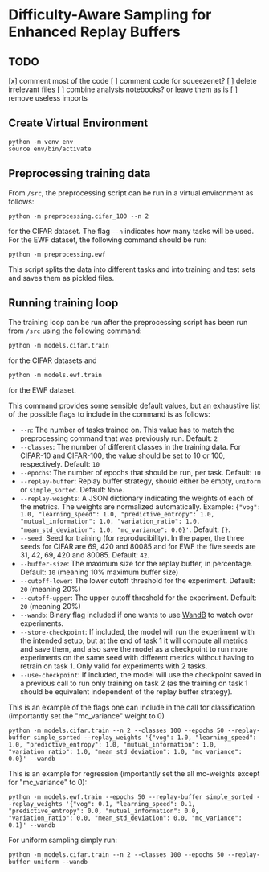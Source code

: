 # Difficulty-Aware Sampling for Enhanced Replay Buffers

## TODO

[x] comment most of the code
[ ] comment code for squeezenet?
[ ] delete irrelevant files
[ ] combine analysis notebooks? or leave them as is
[ ] remove useless imports

## Create Virtual Environment

```
python -m venv env
source env/bin/activate
```

## Preprocessing training data

From `/src`, the preprocessing script can be run in a virtual environment as follows:

```
python -m preprocessing.cifar_100 --n 2
```

for the CIFAR dataset. The flag `--n` indicates how many tasks will be used. For the EWF dataset, the following command should be run:

```
python -m preprocessing.ewf
```

This script splits the data into different tasks and into training and test sets and saves them as pickled files.

## Running training loop

The training loop can be run after the preprocessing script has been run from `/src` using the following command:

```
python -m models.cifar.train
```

for the CIFAR datasets and

```
python -m models.ewf.train
```

for the EWF dataset.

This command provides some sensible default values, but an exhaustive list of the possible flags to include in the command is as follows:

- `--n`: The number of tasks trained on. This value has to match the preprocessing command that was previously run. Default: `2`
- `--classes`: The number of different classes in the training data. For CIFAR-10 and CIFAR-100, the value should be set to 10 or 100, respectively. Default: `10`
- `--epochs`: The number of epochs that should be run, per task. Default: `10`
- `--replay-buffer`: Replay buffer strategy, should either be empty, `uniform` or `simple_sorted`. Default: `None`.
- `--replay-weights`: A JSON dictionary indicating the weights of each of the metrics. The weights are normalized automatically. Example: `{"vog": 1.0, "learning_speed": 1.0, "predictive_entropy": 1.0, "mutual_information": 1.0, "variation_ratio": 1.0, "mean_std_deviation": 1.0, "mc_variance": 0.0}'`. Default: `{}`.
- `--seed`: Seed for training (for reproducibility). In the paper, the three seeds for CIFAR are 69, 420 and 80085 and for EWF the five seeds are 31, 42, 69, 420 and 80085. Default: `42`.
- `--buffer-size`: The maximum size for the replay buffer, in percentage. Default: `10` (meaning 10% maximum buffer size)
- `--cutoff-lower`: The lower cutoff threshold for the experiment. Default: `20` (meaning 20%)
- `--cutoff-upper`: The upper cutoff threshold for the experiment. Default: `20` (meaning 20%)
- `--wandb`: Binary flag included if one wants to use [WandB](https://wandb.ai/site) to watch over experiments.
- `--store-checkpoint`: If included, the model will run the experiment with the intended setup, but at the end of task 1 it will compute all metrics and save them, and also save the model as a checkpoint to run more experiments on the same seed with different metrics without having to retrain on task 1. Only valid for experiments with 2 tasks.
- `--use-checkpoint`: If included, the model will use the checkpoint saved in a previous call to run only training on task 2 (as the training on task 1 should be equivalent independent of the replay buffer strategy).

This is an example of the flags one can include in the call for classification (importantly set the "mc_variance" weight to 0)

```
python -m models.cifar.train --n 2 --classes 100 --epochs 50 --replay-buffer simple_sorted --replay_weights '{"vog": 1.0, "learning_speed": 1.0, "predictive_entropy": 1.0, "mutual_information": 1.0, "variation_ratio": 1.0, "mean_std_deviation": 1.0, "mc_variance": 0.0}' --wandb
```

This is an example for regression (importantly set the all mc-weights except for "mc_variance" to 0):

```
python -m models.ewf.train --epochs 50 --replay-buffer simple_sorted --replay_weights '{"vog": 0.1, "learning_speed": 0.1, "predictive_entropy": 0.0, "mutual_information": 0.0, "variation_ratio": 0.0, "mean_std_deviation": 0.0, "mc_variance": 0.1}' --wandb
```

For uniform sampling simply run:

```
python -m models.cifar.train --n 2 --classes 100 --epochs 50 --replay-buffer uniform --wandb
```

